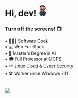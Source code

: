 <h1 align="left">Hi, dev! <img src="gif_fred_d.gif" width="25px"> </h1>

###  Turn off the screens! 📺

▪ 👨🏻‍🍳 Software Cook<br>
▪ 💻 Web Full Stack<br>
▪ 🤖 Master's Degree in AI<br>
▪ 🎓 Full Professor at @CPS<br>
▪ ⛅ Linux Cloud & Cyber Security<br>
▪ 🛠️ Worker since Windows 3.11<br>
<br><br>
<a href="https://www.linkedin.com/in/fbamuniz/" target="_blank"><img src="https://img.shields.io/badge/-LinkedIn-%230077B5?style=for-the-badge&logo=linkedin&logoColor=white" target="_blank"></a> 
